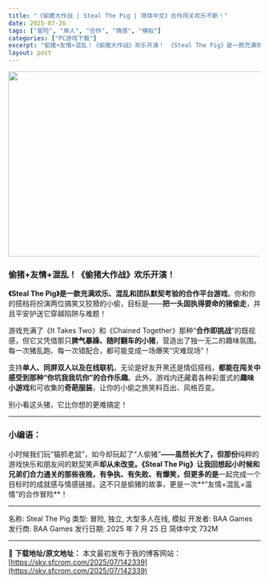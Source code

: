 ```yaml
---
title: "《偷猪大作战 | Steal The Pig | 简体中文》合作闯关欢乐不断！"
date: 2025-07-26
tags: ["冒险", "单人", "合作", "情感", "模拟"]
categories: ["PC游戏下载"]
excerpt: "偷猪+友情+混乱！《偷猪大作战》欢乐开演！ 《Steal The Pig》是一款充满欢乐、混乱和团队默契考验的合作平台游戏。你和你的搭档将扮演两位搞笑又狡猾的小偷，目标是——把一头固执得要命的猪偷走，并且平安护送它穿越陷阱与难题！ 游戏充满了《It Takes Two》和《Chained Toget&hellip;"
layout: post
---
```


<img class="aligncenter size-full wp-image-142340" src="https://sky.sfcrom.com/wp-content/uploads/2025/07/202507260231354.webp" alt="" width="660" height="370" />
<h3>偷猪+友情+混乱！《偷猪大作战》欢乐开演！</h3>
<strong>《Steal The Pig》是一款充满欢乐、混乱和团队默契考验的合作平台游戏</strong>。你和你的搭档将扮演两位搞笑又狡猾的小偷，目标是——<strong>把一头固执得要命的猪偷走</strong>，并且平安护送它穿越陷阱与难题！

游戏充满了《It Takes Two》和《Chained Together》那种“<strong>合作即挑战</strong>”的既视感，但它又凭借那只<strong>脾气暴躁、随时翻车的小猪</strong>，营造出了独一无二的趣味氛围。每一次猪乱跑、每一次错配合，都可能变成一场爆笑“灾难现场”！

支持<strong>单人、同屏双人以及在线联机</strong>，无论是好友开黑还是情侣搭档，<strong>都能在闯关中感受到那种“你坑我我坑你”的合作乐趣</strong>。此外，游戏内还藏着各种彩蛋式的<strong>趣味小游戏</strong>和可收集的<strong>奇葩服装</strong>，让你的小偷之旅笑料百出、风格百变。

别小看这头猪，它比你想的更难搞定！

<hr />

<h3>小编语：</h3>
小时候我们玩“猫抓老鼠”，如今却玩起了“人偷猪”<strong>——虽然长大了，但那份</strong>纯粹的游戏快乐和朋友间的默契笑声<strong>却从未改变。《Steal The Pig》让我回想起小时候和兄弟们合力通关的那些夜晚，有争执、有失败、有爆笑，但更多的是</strong>一起完成一个目标时的成就感与情感链接。这不只是偷猪的故事，更是一次**“友情+混乱+温情”的合作冒险**！

<hr />

名称: Steal The Pig
类型: 冒险, 独立, 大型多人在线, 模拟
开发者: BAA Games
发行商: BAA Games
发行日期: 2025 年 7 月 25 日
简体中文
732M

---
📖 **下载地址/原文地址：** 本文最初发布于我的博客网站：[https://sky.sfcrom.com/2025/07/142339](https://sky.sfcrom.com/2025/07/142339)
